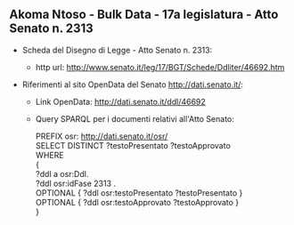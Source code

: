 ## Akoma Ntoso - Bulk Data - 17a legislatura - Atto Senato n. 2313 ##

* Scheda del Disegno di Legge - Atto Senato n. 2313:
	* http url: http://www.senato.it/leg/17/BGT/Schede/Ddliter/46692.htm

* Riferimenti al sito OpenData del Senato http://dati.senato.it/:
	* Link OpenData: http://dati.senato.it/ddl/46692
	* Query SPARQL per i documenti relativi all'Atto Senato:

        PREFIX osr: <http://dati.senato.it/osr/>  
		SELECT DISTINCT ?testoPresentato ?testoApprovato  
		WHERE  
		{  
		    ?ddl a osr:Ddl.  
		    ?ddl osr:idFase 2313 .  
		    OPTIONAL { ?ddl osr:testoPresentato ?testoPresentato }  
		    OPTIONAL { ?ddl osr:testoApprovato ?testoApprovato }  
		}
		